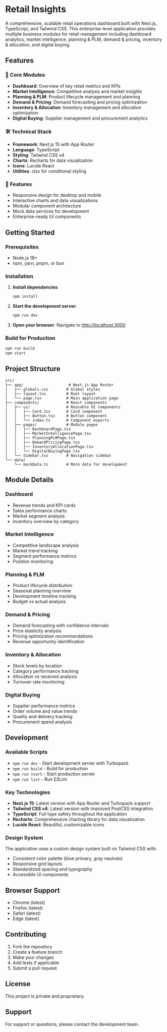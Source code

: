 # Retail Insights

A comprehensive, scalable retail operations dashboard built with Next.js, TypeScript, and Tailwind CSS. This enterprise-level application provides multiple business modules for retail management including dashboard analytics, market intelligence, planning & PLM, demand & pricing, inventory & allocation, and digital buying.

## Features

### 🎯 Core Modules
- **Dashboard**: Overview of key retail metrics and KPIs
- **Market Intelligence**: Competitive analysis and market insights  
- **Planning & PLM**: Product lifecycle management and planning
- **Demand & Pricing**: Demand forecasting and pricing optimization
- **Inventory & Allocation**: Inventory management and allocation optimization
- **Digital Buying**: Supplier management and procurement analytics

### 🛠 Technical Stack
- **Framework**: Next.js 15 with App Router
- **Language**: TypeScript
- **Styling**: Tailwind CSS v4
- **Charts**: Recharts for data visualization
- **Icons**: Lucide React
- **Utilities**: clsx for conditional styling

### 📱 Features
- Responsive design for desktop and mobile
- Interactive charts and data visualizations
- Modular component architecture
- Mock data services for development
- Enterprise-ready UI components

## Getting Started

### Prerequisites
- Node.js 18+ 
- npm, yarn, pnpm, or bun

### Installation

1. **Install dependencies**:
   ```bash
   npm install
   ```

2. **Start the development server**:
   ```bash
   npm run dev
   ```

3. **Open your browser**:
   Navigate to [http://localhost:3000](http://localhost:3000)

### Build for Production

```bash
npm run build
npm start
```

## Project Structure

```
src/
├── app/                    # Next.js App Router
│   ├── globals.css        # Global styles
│   ├── layout.tsx         # Root layout
│   └── page.tsx           # Main application page
├── components/            # React components
│   ├── ui/                # Reusable UI components
│   │   ├── Card.tsx       # Card component
│   │   ├── Button.tsx     # Button component
│   │   └── index.ts       # Component exports
│   ├── pages/             # Module pages
│   │   ├── DashboardPage.tsx
│   │   ├── MarketIntelligencePage.tsx
│   │   ├── PlanningPLMPage.tsx
│   │   ├── DemandPricingPage.tsx
│   │   ├── InventoryAllocationPage.tsx
│   │   └── DigitalBuyingPage.tsx
│   └── Sidebar.tsx        # Navigation sidebar
└── data/
    └── mockData.ts        # Mock data for development
```

## Module Details

### Dashboard
- Revenue trends and KPI cards
- Sales performance charts
- Market segment analysis
- Inventory overview by category

### Market Intelligence
- Competitive landscape analysis
- Market trend tracking
- Segment performance metrics
- Position monitoring

### Planning & PLM
- Product lifecycle distribution
- Seasonal planning overview
- Development timeline tracking
- Budget vs actual analysis

### Demand & Pricing
- Demand forecasting with confidence intervals
- Price elasticity analysis
- Pricing optimization recommendations
- Revenue opportunity identification

### Inventory & Allocation
- Stock levels by location
- Category performance tracking
- Allocation vs received analysis
- Turnover rate monitoring

### Digital Buying
- Supplier performance metrics
- Order volume and value trends
- Quality and delivery tracking
- Procurement spend analysis

## Development

### Available Scripts

- `npm run dev` - Start development server with Turbopack
- `npm run build` - Build for production
- `npm run start` - Start production server
- `npm run lint` - Run ESLint

### Key Technologies

- **Next.js 15**: Latest version with App Router and Turbopack support
- **Tailwind CSS v4**: Latest version with improved PostCSS integration
- **TypeScript**: Full type safety throughout the application
- **Recharts**: Comprehensive charting library for data visualization
- **Lucide React**: Beautiful, customizable icons

### Design System

The application uses a custom design system built on Tailwind CSS with:
- Consistent color palette (blue primary, gray neutrals)
- Responsive grid layouts
- Standardized spacing and typography
- Accessible UI components

## Browser Support

- Chrome (latest)
- Firefox (latest)
- Safari (latest)
- Edge (latest)

## Contributing

1. Fork the repository
2. Create a feature branch
3. Make your changes
4. Add tests if applicable
5. Submit a pull request

## License

This project is private and proprietary.

## Support

For support or questions, please contact the development team.

